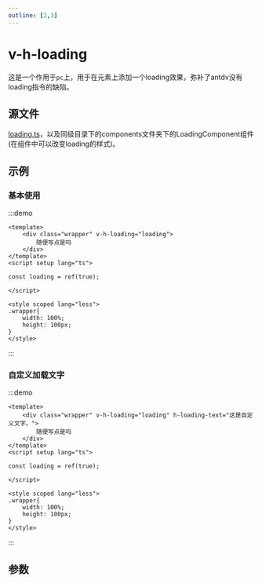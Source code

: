 ```yaml
---
outline: [2,3]
---
```


# v-h-loading
这是一个作用于`pc`上，用于在元素上添加一个loading效果，弥补了antdv没有loading指令的缺陷。

## 源文件

[loading.ts](https://github.com/shiouhoo/hooui/blob/main/src/directive/loading.ts)，以及同级目录下的components文件夹下的LoadingComponent组件(在组件中可以改变loading的样式)。


## 示例

### 基本使用

:::demo

```vue
<template>
    <div class="wrapper" v-h-loading="loading">
        随便写点是吗
    </div>
</template>
<script setup lang="ts">

const loading = ref(true);

</script>

<style scoped lang="less">
.wrapper{
    width: 100%;
    height: 100px;
}
</style>
```
:::

### 自定义加载文字

:::demo

```vue
<template>
    <div class="wrapper" v-h-loading="loading" h-loading-text="这是自定义文字。">
        随便写点是吗
    </div>
</template>
<script setup lang="ts">

const loading = ref(true);

</script>

<style scoped lang="less">
.wrapper{
    width: 100%;
    height: 100px;
}
</style>
```
:::

<script setup lang="ts">

const data = [
    {
        name: 'v-h-loading',
        desc: '是否显示loading',
        type: 'boolean',
        defaultValue: 'false',
    },
    {
        name: 'h-loading-text',
        desc: 'loading的文字',
        type: 'string',
        defaultValue: '加载中...',
    }
];
</script>

## 参数
<ParamsTable :data="data"></ParamsTable>